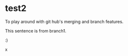 # test2
To play around with git hub's merging and branch features.

This sentence is from branch1.

:)

x